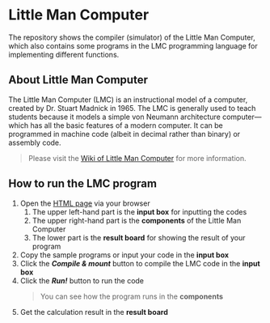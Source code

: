 # Little Man Computer

The repository shows the compiler (simulator) of the Little Man Computer, which also contains some programs in the LMC
programming language for implementing different functions.

## About Little Man Computer

The Little Man Computer (LMC) is an instructional model of a computer, created by Dr. Stuart Madnick in 1965. The LMC
is generally used to teach students because it models a simple von Neumann architecture computer—which has all the
basic features of a modern computer. It can be programmed in machine code (albeit in decimal rather than binary) or
assembly code.

> Please visit the [Wiki of Little Man Computer](https://en.wikipedia.org/wiki/Little_man_computer) for more
> information.

## How to run the LMC program

1. Open the [HTML page](./simulator/LMC.html) via your browser
    1. The upper left-hand part is the <b>input box</b> for inputting the codes
    2. The upper right-hand part is the <b>components</b> of the Little Man Computer
    3. The lower part is the <b>result board</b> for showing the result of your program
2. Copy the sample programs or input your code in the <b>input box</b>
3. Click the <b><i>Compile & mount</i></b> button to compile the LMC code in the <b>input box</b>
4. Click the <b><i>Run!</i></b> button to run the code
   > You can see how the program runs in the <b>components</b>
5. Get the calculation result in the <b>result board</b>
